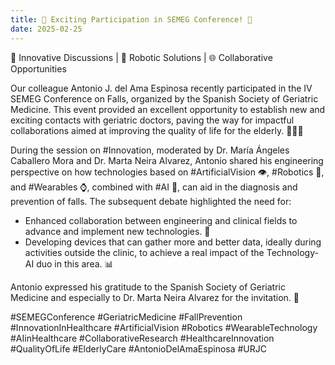```yaml
---
title: 🌟 Exciting Participation in SEMEG Conference! 🌟
date: 2025-02-25
---
```


🚀 Innovative Discussions | 🤖 Robotic Solutions | 🌐 Collaborative Opportunities

<!--more-->

Our colleague Antonio J. del Ama Espinosa recently participated in the IV SEMEG Conference on Falls, organized by the Spanish Society of Geriatric Medicine. This event provided an excellent opportunity to establish new and exciting contacts with geriatric doctors, paving the way for impactful collaborations aimed at improving the quality of life for the elderly. 🧓👵✨

During the session on #Innovation, moderated by Dr. María Ángeles Caballero Mora and Dr. Marta Neira Alvarez, Antonio shared his engineering perspective on how technologies based on #ArtificialVision 👁️, #Robotics 🤖, and #Wearables ⌚, combined with #AI 🧠, can aid in the diagnosis and prevention of falls. The subsequent debate highlighted the need for:

- Enhanced collaboration between engineering and clinical fields to advance and implement new technologies. 🤝
- Developing devices that can gather more and better data, ideally during activities outside the clinic, to achieve a real impact of the Technology-AI duo in this area. 📊

Antonio expressed his gratitude to the Spanish Society of Geriatric Medicine and especially to Dr. Marta Neira Alvarez for the invitation. 🌟

#SEMEGConference #GeriatricMedicine #FallPrevention #InnovationInHealthcare #ArtificialVision #Robotics #WearableTechnology #AIinHealthcare #CollaborativeResearch #HealthcareInnovation #QualityOfLife #ElderlyCare #AntonioDelAmaEspinosa #URJC
